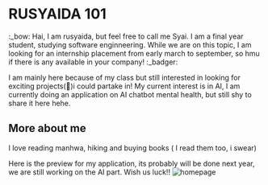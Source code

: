 # RUSYAIDA 101

:_bow: Hai, I am rusyaida, but feel free to call me Syai. I am a final year student, studying software enginneering.
While we are on this topic, I am looking for an internship placement from early march to september, so hmu if there is any available in your company! :_badger:

I am mainly here because of my class but still interested in looking for exciting projects(👀)i could partake in!
My current interest is in AI, I am currently doing an application on AI chatbot mental health, but still shy to share it here hehe.

## More about me
I love reading manhwa, hiking and buying books ( I read them too, i swear)

Here is the preview for my application, its probably will be done next year, we are still working on the AI part. Wish us luck!!
![homepage](https://github.com/user-attachments/assets/1d202e31-e7cb-467e-99f9-d12c7410fabc)
